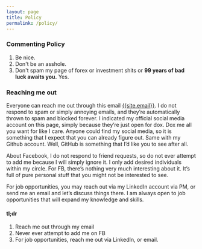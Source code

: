 ```yaml
---
layout: page
title: Policy
permalink: /policy/
---
```


### **Commenting Policy**
1. Be nice.
2. Don't be an asshole.
3. Don't spam my page of forex or investment shits or **99 years of bad luck awaits you.** Yes.

### **Reaching me out**
Everyone can  reach me out  through  this email [{{site.email}}][site-email].  I do not  respond  to
spam or simply annoying emails,  and they’re  automatically  thrown to spam  and blocked forever.  I
indicated my official social media account on  this page, simply because they’re  just open for dox.
Dox me all you want for like I care.  Anyone could find my  social media,  so it is something that I
expect that you can already figure out. Same with my Github account. Well,  GitHub is something that
I’d like you to see after all.

About Facebook, I do not respond to friend requests, so do not ever attempt to add me because I will
simply ignore it. I only add desired individuals within my circle. For FB, there’s nothing very much
interesting about it. It’s full of pure personal stuff that you might not be interested to see.

For  job opportunities,  you may reach out via my  LinkedIn account via PM,  or send me an email and
let’s discuss things there.  I am always open to job opportunities that will expand my knowledge and
skills.

#### **tl;dr**
1. Reach me out through my email
2. Never ever attempt to add me on FB
2. For job opportunities, reach me out via LinkedIn, or email.


[site-email]: mailto:{{site.email}}
[linkedin]: {{site.linkedin_username}}


